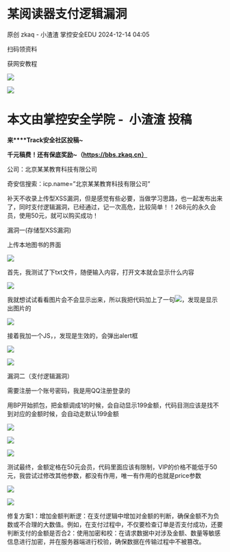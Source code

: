 #  某阅读器支付逻辑漏洞   
原创 zkaq -  小渣渣  掌控安全EDU   2024-12-14 04:05  
  
扫码领资料  
  
获网安教程  
  
![](https://mmbiz.qpic.cn/sz_mmbiz_png/BwqHlJ29vcrpvQG1VKMy1AQ1oVvUSeZYhLRYCeiaa3KSFkibg5xRjLlkwfIe7loMVfGuINInDQTVa4BibicW0iaTsKw/640?wx_fmt=other&from=appmsg&wxfrom=5&wx_lazy=1&wx_co=1&tp=webp "")  
  
  
![](https://mmbiz.qpic.cn/mmbiz_png/b96CibCt70iaaJcib7FH02wTKvoHALAMw4fchVnBLMw4kTQ7B9oUy0RGfiacu34QEZgDpfia0sVmWrHcDZCV1Na5wDQ/640?wx_fmt=other&wxfrom=5&wx_lazy=1&wx_co=1&tp=webp "")  
  
  
# 本文由掌控安全学院 -  小渣渣 投稿  
  
**来****Track安全社区投稿~**  
  
**千元稿费！还有保底奖励~（https://bbs.zkaq.cn）**  
  
公司：北京某某教育科技有限公司  
  
奇安信搜索：icp.name=”北京某某教育科技有限公司”  
  
补天不收录上传型XSS漏洞，但是感觉有些必要，当做学习思路，也一起发布出来了，同时支付逻辑漏洞，已经通过，记一次高危，比较简单！！268元的永久会员，使用50元，就可以购买成功！  
  
漏洞一(存储型XSS漏洞)  
  
上传本地图书的界面  
  
![](https://mmbiz.qpic.cn/sz_mmbiz_png/BwqHlJ29vcolxdP2VFzsp8q86PYmkL9ogia9swdfM0VxRCaf7BDIZEojDhdFA2e8T46ib3VgTxutbNkPE2rB7BRA/640?wx_fmt=png&from=appmsg "")  
  
首先，我测试了下txt文件，随便输入内容，打开文本就会显示什么内容  
  
![](https://mmbiz.qpic.cn/sz_mmbiz_png/BwqHlJ29vcolxdP2VFzsp8q86PYmkL9oX2KXwF9AjM1viaZddOU5OMTKwRy7QJrOy9gqJicn8B5P3c5BiaZJUEDXg/640?wx_fmt=png&from=appmsg "")  
  
我就想试试看看图片会不会显示出来，所以我把代码加上了一句<img src="111">，发现是显示出图片的  
  
![](https://mmbiz.qpic.cn/sz_mmbiz_png/BwqHlJ29vcolxdP2VFzsp8q86PYmkL9oqLic2UrqtkA4HB3ZZicOyK5HqSvO3GldyjMWmXhRfeVhnGJ3Aiapx8w9Q/640?wx_fmt=png&from=appmsg "")  
  
接着我加一个JS，，发现是生效的，会弹出alert框  
  
![](https://mmbiz.qpic.cn/sz_mmbiz_png/BwqHlJ29vcolxdP2VFzsp8q86PYmkL9oAhiajqMyCD7WEGQu5rTdQhA4XVsgE5CBwJ4s0ibNPrJ6GTJMT4PiciaMibg/640?wx_fmt=png&from=appmsg "")  
  
![](https://mmbiz.qpic.cn/sz_mmbiz_png/BwqHlJ29vcolxdP2VFzsp8q86PYmkL9oqobzZXbibPicBQUvdzvJWBdx6xbW42nN5CXD5bOLib1g6MHL8AUQTgs7w/640?wx_fmt=png&from=appmsg "")  
  
漏洞二（支付逻辑漏洞）  
  
需要注册一个账号密码，我是用QQ注册登录的  
  
用BP开始抓包，把金额调成1的时候，会自动显示199金额，代码目测应该是找不到对应的金额时候，会自动走默认199金额  
  
![](https://mmbiz.qpic.cn/sz_mmbiz_png/BwqHlJ29vcolxdP2VFzsp8q86PYmkL9owUUFB9WtGseu5kict9E1O1yZLxeeedU0BFENiasLdL0KgeFB2wTYKn4Q/640?wx_fmt=png&from=appmsg "")  
  
![](https://mmbiz.qpic.cn/sz_mmbiz_png/BwqHlJ29vcolxdP2VFzsp8q86PYmkL9opMD4tBBcfKPS6quGy9GRPEcw4ZSEEzCgO3BgAicYoUj88PwIWczO6og/640?wx_fmt=png&from=appmsg "")  
  
![](https://mmbiz.qpic.cn/sz_mmbiz_png/BwqHlJ29vcolxdP2VFzsp8q86PYmkL9orNGYuE9bia4CF7gJlACLSsDnausiapn5VCDKjLQa7qzkMVTjcoHaZpNg/640?wx_fmt=png&from=appmsg "")  
  
测试最终，金额定格在50元会员，代码里面应该有限制，VIP的价格不能低于50元，我尝试过修改其他参数，都没有作用，唯一有作用的也就是price参数  
  
![](https://mmbiz.qpic.cn/sz_mmbiz_png/BwqHlJ29vcolxdP2VFzsp8q86PYmkL9onKJn3dPnJFib8ib7T0qb7Eb2Ua7Cw9TjU58Slk85tV5ia6yyPLNr248sw/640?wx_fmt=png&from=appmsg "")  
  
![](https://mmbiz.qpic.cn/sz_mmbiz_png/BwqHlJ29vcolxdP2VFzsp8q86PYmkL9oia3Ria39c0cDDmI8a07wXo3Bo47odbibibCoEnXNXbsQ0icaHssOVWA9Vcg/640?wx_fmt=png&from=appmsg "")  
  
修复方案1：增加金额判断逻：在支付逻辑中增加对金额的判断，确保金额不为负数或不合理的大数值。例如，在支付过程中，不仅要检查订单是否支付成功，还要判断支付的金额是否合2：使用加密和校：在请求数据中对涉及金额、数量等敏感信息进行加密，并在服务器端进行校验，确保数据在传输过程中不被篡改。  
```
```  
  
